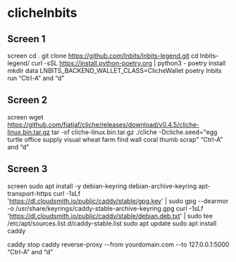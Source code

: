 # clichelnbits

## Screen 1
screen
cd .
git clone https://github.com/lnbits/lnbits-legend.git
cd lnbits-legend/
curl -sSL https://install.python-poetry.org | python3 -
poetry install 
mkdir data 
LNBITS_BACKEND_WALLET_CLASS=ClicheWallet
poetry lnbits run
“Ctrl-A” and “d”

## Screen 2
screen
wget https://github.com/fiatjaf/cliche/releases/download/v0.4.5/cliche-linux.bin.tar.gz
tar -xf cliche-linux.bin.tar.gz 
./cliche -Dcliche.seed="egg turtle office supply visual wheat farm find wall coral thumb scrap"
“Ctrl-A” and “d”

## Screen 3
screen
sudo apt install -y debian-keyring debian-archive-keyring apt-transport-https
curl -1sLf 'https://dl.cloudsmith.io/public/caddy/stable/gpg.key' | sudo gpg --dearmor -o /usr/share/keyrings/caddy-stable-archive-keyring.gpg
curl -1sLf 'https://dl.cloudsmith.io/public/caddy/stable/debian.deb.txt' | sudo tee /etc/apt/sources.list.d/caddy-stable.list
sudo apt update
sudo apt install caddy

caddy stop
caddy reverse-proxy --from yourdomain.com --to 127.0.0.1:5000
“Ctrl-A” and “d”
